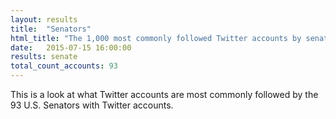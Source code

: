 ```yaml
---
layout: results
title:  "Senators"
html_title: "The 1,000 most commonly followed Twitter accounts by senators in Congress"
date:   2015-07-15 16:00:00
results: senate
total_count_accounts: 93
---
```


This is a look at what Twitter accounts are most commonly followed by the 93 U.S. Senators with Twitter accounts.
